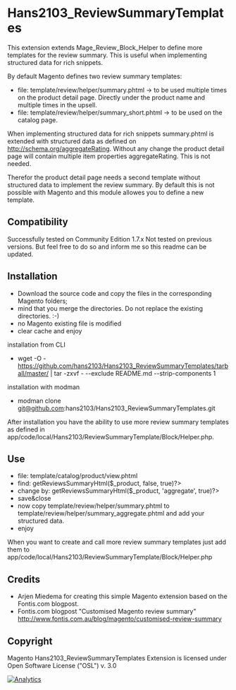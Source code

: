 Hans2103_ReviewSummaryTemplates
======================

This extension extends Mage_Review_Block_Helper to define more templates for the review summary. 
This is useful when implementing structured data for rich snippets. 

By default Magento defines two review summary templates:
- file: template/review/helper/summary.phtml -> to be used multiple times on the product detail page. 
  Directly under the product name and multiple times in the upsell.
- file: template/review/helper/summary_short.phtml -> to be used on the catalog page.

When implementing structured data for rich snippets summary.phtml is extended with structured data as defined on http://schema.org/aggregateRating.
Without any change the product detail page will contain multiple item properties aggregateRating. This is not needed. 

Therefor the product detail page needs a second template without structured data to implement the review summary.
By default this is not possible with Magento and this module allowes you to define a new template.


Compatibility
------------
Successfully tested on Community Edition 1.7.x
Not tested on previous versions. But feel free to do so and inform me so this readme can be updated.

Installation
------------
* Download the source code and copy the files in the corresponding Magento folders; 
* mind that you merge the directories. Do not replace the existing directories. :-)
* no Magento existing file is modified
* clear cache and enjoy 



installation from CLI
* wget -O - https://github.com/hans2103/Hans2103_ReviewSummaryTemplates/tarball/master/ | tar -zxvf - --exclude README.md --strip-components 1


installation with modman
* modman clone git@github.com:hans2103/Hans2103_ReviewSummaryTemplates.git

After installation you have the ability to use more review summary templates as defined in app/code/local/Hans2103/ReviewSummaryTemplate/Block/Helper.php.

Use
------------
- file: template/catalog/product/view.phtml
- find: <?php echo $this->getReviewsSummaryHtml($_product, false, true)?>
- change by: <?php echo $this->getReviewsSummaryHtml($_product, 'aggregate', true)?>
- save&close
- now copy template/review/helper/summary.phtml to template/review/helper/summary_aggregate.phtml and add your structured data.
- enjoy

When you want to create and call more review summary templates just add them to app/code/local/Hans2103/ReviewSummaryTemplate/Block/Helper.php

Credits
-----------
* Arjen Miedema for creating this simple Magento extension based on the Fontis.com blogpost.
* Fontis.com blogpost "Customised Magento review summary" http://www.fontis.com.au/blog/magento/customised-review-summary

Copyright
------------
Magento Hans2103_ReviewSummaryTemplates Extension is licensed under Open Software License ("OSL") v. 3.0

[![Analytics](https://ga-beacon.appspot.com/UA-2000642-17/Hans2103_ReviewSummaryTemplates/readme)](https://github.com/igrigorik/ga-beacon)

